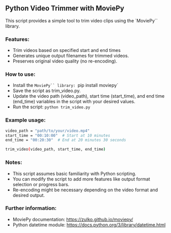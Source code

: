 ## Python Video Trimmer with MoviePy

This script provides a simple tool to trim video clips using the `MoviePy`` library.

### Features:

- Trim videos based on specified start and end times 
- Generates unique output filenames for trimmed videos.
- Preserves original video quality (no re-encoding).

### How to use:

- Install the `MoviePy`` library: `pip install moviepy`
- Save the script as trim_video.py.
- Update the video path (video_path), start time (start_time), and end time (end_time) variables in the script with your desired values.
- Run the script: `python trim_video.py`

### Example usage:
```bash
video_path = "path/to/your/video.mp4"
start_time = "00:10:00"  # Start at 10 minutes
end_time = "00:20:30"  # End at 20 minutes 30 seconds

trim_video(video_path, start_time, end_time)
```

### Notes:

- This script assumes basic familiarity with Python scripting.
- You can modify the script to add more features like output format selection or progress bars.
- Re-encoding might be necessary depending on the video format and desired output.

### Further information:

- MoviePy documentation: https://zulko.github.io/moviepy/
- Python datetime module: https://docs.python.org/3/library/datetime.html

